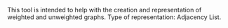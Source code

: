 This tool is intended to help with the creation and representation of weighted and unweighted graphs.
Type of representation: Adjacency List.
